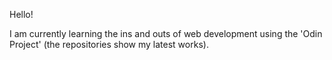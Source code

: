 Hello! 

I am currently learning the ins and outs of web development using the 'Odin Project' (the repositories show my latest works). 


<!---
SamHughes971/SamHughes971 is a ✨ special ✨ repository because its `README.md` (this file) appears on your GitHub profile.
You can click the Preview link to take a look at your changes.
--->
